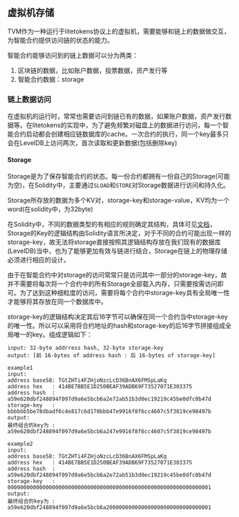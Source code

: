 ## 虚拟机存储

TVM作为一种运行于litetokens协议上的虚拟机，需要能够和链上的数据做交互，为智能合约提供访问链的状态的能力。

智能合约能够访问到的链上数据可以分为两类：

1. 区块链的数据，比如账户数据，投票数据，资产发行等
2. 智能合约数据：storage



### 链上数据访问

在虚拟机的运行时，常常也需要访问到链已有的数据，如果账户数据，资产发行数据等。在litetokens的实现中，为了避免频繁对磁盘上的数据进行访问，每一个智能合约启动都会创建相应链数据库的cache。一次合约的执行，同一个key最多只会在LevelDB上访问两次，首次读取和更新数据(包括删除key)

#### Storage

Storage是为了保存智能合约的状态。每一份合约都拥有一份自己的Storage(可能为空)，在Solidity中，主要通过`SLOAD`和`STORE`对Storage数据进行访问和持久化。

Storage所存放的数据为多个KV对，storage-key和storage-value，KV均为一个word(在solidity中，为32byte)

在Solidity中，不同的数据类型的有相应的规则确定其结构，具体可见[文档](https://solidity.readthedocs.io/en/v0.4.24/miscellaneous.html#layout-of-state-variables-in-storage)，Storage的Key的逻辑结构由Solidity语言所决定，对于不同的合约可能出现一样的storage-key，故无法将storage直接按照其逻辑结构存放在我们现有的数据库(LevelDB)当中，也为了能够更加有效与链进行结合，Storage在链上的物理存储必须进行相应的设计。

由于在智能合约中对storage的访问常常只是访问其中一部分的storage-key，故并不需要将每次将一个合约中的所有Storage全部载入内存，只需要按需访问即可。为了达到这种细粒度的访问，需要将每个合约中storage-key具有全局唯一性才能够将其存放在同一个数据库中。

storage-key的逻辑结构决定其后16字节可以确保在同一个合约当中storage-key的唯一性。所以可以采用将合约地址的hash和storage-key的后16字节拼接组成全局唯一的key。组成逻辑如下：

```
input: 32-byte addrress hash, 32-byte storage-key
output: [前 16-bytes of address hash : 后 16-bytes of storage-key]

example1
input:
address base58: TGtZHTi4FZHjoNzcLcD36BnAX6FMSpLaKq
address hex   : 414BE7BB5E1D250BEAF39ADB69F73527071E303375
address hash  : a59e620dbf248894f097d9a6e5bcb6a2e72ab51b3d0ec19219c45be0dfc0b47d
storage-key   : bbbbbb5be78dbadf6c4e817c6d170bbb47e9916f8f6cc4607c5f3819ce98497b
output:
最终组合的key为 : a59e620dbf248894f097d9a6e5bcb6a247e9916f8f6cc4607c5f3819ce98497b

example2
input:
address base58: TGtZHTi4FZHjoNzcLcD36BnAX6FMSpLaKq
address hex   : 414BE7BB5E1D250BEAF39ADB69F73527071E303375
address hash  : a59e620dbf248894f097d9a6e5bcb6a2e72ab51b3d0ec19219c45be0dfc0b47d
storage-key   : 0000000000000000000000000000000000000000000000000000000000000001
output:
最终组合的key为 : a59e620dbf248894f097d9a6e5bcb6a200000000000000000000000000000001
```
